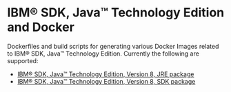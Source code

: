 # IBM® SDK, Java™ Technology Edition and Docker

Dockerfiles and build scripts for generating various Docker Images related to IBM® SDK, Java™ Technology Edition.
Currently the following are supported:

* [IBM® SDK, Java™ Technology Edition, Version 8, JRE package](8-jre)
* [IBM® SDK, Java™ Technology Edition, Version 8, SDK package](8-sdk)

